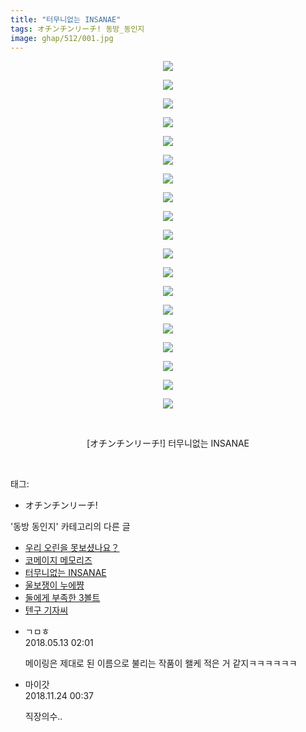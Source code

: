 ```yaml
---
title: "터무니없는 INSANAE"
tags: オチンチンリーチ! 동방_동인지
image: ghap/512/001.jpg
---
```

<div class="article">
<p style="text-align: center; clear: none; float: none;"><img src="{{ site.nasurl }}/ghap/512/001.jpg"/></p>
<p style="text-align: center; clear: none; float: none;"><img src="{{ site.nasurl }}/ghap/512/002.jpg"/></p>
<p style="text-align: center; clear: none; float: none;"><img src="{{ site.nasurl }}/ghap/512/003.jpg"/></p>
<p style="text-align: center; clear: none; float: none;"><img src="{{ site.nasurl }}/ghap/512/004.jpg"/></p>
<p style="text-align: center; clear: none; float: none;"><img src="{{ site.nasurl }}/ghap/512/005.jpg"/></p>
<p style="text-align: center; clear: none; float: none;"><img src="{{ site.nasurl }}/ghap/512/006.jpg"/></p>
<p style="text-align: center; clear: none; float: none;"><img src="{{ site.nasurl }}/ghap/512/007.jpg"/></p>
<p style="text-align: center; clear: none; float: none;"><img src="{{ site.nasurl }}/ghap/512/008.jpg"/></p>
<p style="text-align: center; clear: none; float: none;"><img src="{{ site.nasurl }}/ghap/512/009.jpg"/></p>
<p style="text-align: center; clear: none; float: none;"><img src="{{ site.nasurl }}/ghap/512/010.jpg"/></p>
<p style="text-align: center; clear: none; float: none;"><img src="{{ site.nasurl }}/ghap/512/011.jpg"/></p>
<p style="text-align: center; clear: none; float: none;"><img src="{{ site.nasurl }}/ghap/512/012.jpg"/></p>
<p style="text-align: center; clear: none; float: none;"><img src="{{ site.nasurl }}/ghap/512/013.jpg"/></p>
<p style="text-align: center; clear: none; float: none;"><img src="{{ site.nasurl }}/ghap/512/014.jpg"/></p>
<p style="text-align: center; clear: none; float: none;"><img src="{{ site.nasurl }}/ghap/512/015.jpg"/></p>
<p style="text-align: center; clear: none; float: none;"><img src="{{ site.nasurl }}/ghap/512/016.jpg"/></p>
<p style="text-align: center; clear: none; float: none;"><img src="{{ site.nasurl }}/ghap/512/017.jpg"/></p>
<p style="text-align: center; clear: none; float: none;"><img src="{{ site.nasurl }}/ghap/512/018.jpg"/></p>
<p style="text-align: center; clear: none; float: none;"><img src="{{ site.nasurl }}/ghap/512/019.jpg"/></p>
<p style="text-align: center; clear: none; float: none;"><br/></p>
<p style="text-align: center; clear: none; float: none;">[オチンチンリーチ!] 터무니없는 INSANAE</p>
<p><br/></p>
</div><div class="tagTrail">
<p>태그: </p>
<ul>
<li>オチンチンリーチ!</li>
</ul>
</div><div class="another">
<p>'동방 동인지' 카테고리의 다른 글</p>
<ul>
<li><a href="/2016-06-23-ghap_514">우리 오린을 못보셨나요？</a></li>
<li><a href="/2016-06-23-ghap_513">코메이지 메모리즈</a></li>
<li><a href="/2016-06-23-ghap_512">터무니없는 INSANAE</a></li>
<li><a href="/2016-06-23-ghap_511">울보쟁이 누에쨩</a></li>
<li><a href="/2016-06-23-ghap_510">둘에게 부족한 3볼트</a></li>
<li><a href="/2016-06-23-ghap_509">텐구 기자씨</a></li>
</ul>
</div><div class="cb_module cb_fluid">
<div class="cb_wrt cb_profile">
<div class="comment">
<ul>
<li class="cb_thumb_off" id="comment15254880">
<div class="cb_comment_area">
<div class="cb_info_area">
<div class="cb_section">
<span class="cb_nick_name">ㄱㅁㅎ</span>
</div>
<div class="cb_section">
<span class="cb_date">2018.05.13 02:01 </span>
</div>
</div>
<div class="cb_dsc_comment">
<p class="cb_dsc">
											메이링은 제대로 된 이름으로 불리는 작품이 왤케 적은 거 같지ㅋㅋㅋㅋㅋㅋ
										</p>
</div>
</div></li>
<li class="cb_thumb_off" id="comment15377641">
<div class="cb_comment_area">
<div class="cb_info_area">
<div class="cb_section">
<span class="cb_nick_name">마이갓</span>
</div>
<div class="cb_section">
<span class="cb_date">2018.11.24 00:37 </span>
</div>
</div>
<div class="cb_dsc_comment">
<p class="cb_dsc">
											직장의수..
										</p>
</div>
</div></li>
</ul>
</div>
</div><!-- commentList close -->
</div>